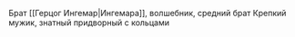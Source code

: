 Брат [[Герцог Ингемар|Ингемара]], волшебник, средний брат
Крепкий мужик, знатный придворный с кольцами